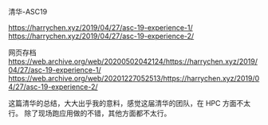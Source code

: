 清华-ASC19

https://harrychen.xyz/2019/04/27/asc-19-experience-1/
https://harrychen.xyz/2019/04/27/asc-19-experience-2/

网页存档
https://web.archive.org/web/20200502042124/https://harrychen.xyz/2019/04/27/asc-19-experience-1/
https://web.archive.org/web/20201227052513/https://harrychen.xyz/2019/04/27/asc-19-experience-2/


这篇清华的总结，大大出乎我的意料，感觉这届清华的团队，在 HPC 方面不太行。
除了现场跑应用做的不错，其他方面都不太行。
